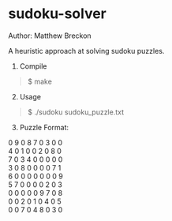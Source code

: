 # sudoku-solver

Author: Matthew Breckon

A heuristic approach at solving sudoku puzzles.

1. Compile
> $ make

2. Usage
> $ ./sudoku sudoku_puzzle.txt

3. Puzzle Format:

  0 9 0 8 7 0 3 0 0  
  4 0 1 0 0 2 0 8 0  
  7 0 3 4 0 0 0 0 0  
  3 0 8 0 0 0 0 7 1  
  6 0 0 0 0 0 0 0 9  
  5 7 0 0 0 0 2 0 3  
  0 0 0 0 0 9 7 0 8  
  0 0 2 0 1 0 4 0 5  
  0 0 7 0 4 8 0 3 0
